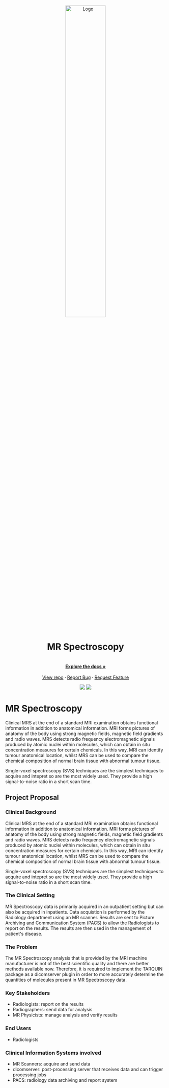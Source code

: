 <!-- PROJECT HEADING -->
<br />
<p align="center">
<a href="https://github.com/GSTT-CSC/0018-ds-mr-spectroscopy">
    <img src="https://raw.githubusercontent.com/GSTT-CSC/gstt-csc.github.io/main/assets/transparent-CSC-logo-cropped.png" alt="Logo" width="50%">
  </a>
<h1 align="center">MR Spectroscopy</h1>
<p align="center">
<br />
<a href="https://github.com/GSTT-CSC/0018-ds-mr-spectroscopy"><strong>Explore the docs »</strong></a>
<br />
<br />
<a href="https://github.com/GSTT-CSC/0018-ds-mr-spectroscopy">View repo</a>
·
<a href="https://github.com/GSTT-CSC/0018-ds-mr-spectroscopy/issues">Report Bug</a>
·
<a href="https://github.com/GSTT-CSC/0018-ds-mr-spectroscopy/issues">Request Feature</a>
</p>
<p align="center">
  <img src="https://github.com/GSTT-CSC/0018-ds-mr-spectroscopy/workflows/test_production_mrs.yml/badge.svg?branch=main">
  <img src="https://img.shields.io/endpoint?url=https://gist.githubusercontent.com/laurencejackson/e1aa11345e5c62d9ea100a83a0f4bfc9/MRS_cov_badge.json">
</p>

# MR Spectroscopy

Clinical MRS at the end of a standard MRI examination obtains functional information in addition to anatomical information. 
MRI forms pictures of anatomy of the body using strong magnetic fields, magnetic field gradients and radio waves. 
MRS detects radio frequency electromagnetic signals produced by atomic nuclei within molecules, which can obtain in situ concentration measures for certain chemicals. 
In this way, MRI can identify tumour anatomical location, whilst MRS can be used to compare the chemical composition of normal brain tissue with abnormal tumour tissue.

Single-voxel spectroscopy (SVS) techniques are the simplest techniques to acquire and intepret so are the most widely used. 
They provide a high signal-to-noise ratio in a short scan time.

## Project Proposal

### Clinical Background

Clinical MRS at the end of a standard MRI examination obtains functional information in addition to anatomical information. 
MRI forms pictures of anatomy of the body using strong magnetic fields, magnetic field gradients and radio waves. 
MRS detects radio frequency electromagnetic signals produced by atomic nuclei within molecules, which can obtain in situ concentration measures for certain chemicals. 
In this way, MRI can identify tumour anatomical location, whilst MRS can be used to compare the chemical composition of normal brain tissue with abnormal tumour tissue.

Single-voxel spectroscopy (SVS) techniques are the simplest techniques to acquire and intepret so are the most widely used. 
They provide a high signal-to-noise ratio in a short scan time.

### The Clinical Setting

MR Spectroscopy data is primarily acquired in an outpatient setting but can also be acquired in inpatients. Data acquistion is performed by the Radiology department
using an MR scanner. Results are sent to Picture Archiving and Communication System (PACS) to allow the Radiologists to report on the results. The results are then
used in the management of patient's disease.

### The Problem

The MR Spectroscopy analysis that is provided by the MRI machine manufacturer is not of the best scientific quality and there are better methods available now.
Therefore, it is required to implement the TARQUIN package as a dicomserver plugin in order to more accurately determine the quantities of molecules present in 
MR Spectroscopy data.

### Key Stakeholders

- Radiologists: report on the results
- Radiographers: send data for analysis
- MR Physicists: manage analysis and verify results

### End Users
- Radiologists

### Clinical Information Systems involved

- MR Scanners: acquire and send data
- dicomserver: post-processing server that receives data and can trigger processing jobs
- PACS: radiology data archiving and report system


